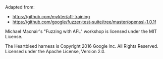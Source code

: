 Adapted from:
- https://github.com/mykter/afl-training
- https://github.com/google/fuzzer-test-suite/tree/master/openssl-1.0.1f

Michael Macnair's "Fuzzing with AFL" workshop is licensed under the MIT License.

The Heartbleed harness is Copyright 2016 Google Inc. All Rights Reserved.
Licensed under the Apache License, Version 2.0.
